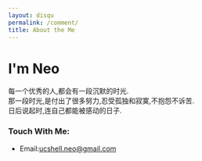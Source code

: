 ```yaml
---
layout: disqu
permalink: /comment/
title: About the Me
---
```

# I'm Neo


每一个优秀的人,都会有一段沉默的时光.    
那一段时光,是付出了很多努力,忍受孤独和寂寞,不抱怨不诉苦.   
日后说起时,连自己都能被感动的日子.  

### Touch With Me:

* Email:ucshell.neo@gmail.com

